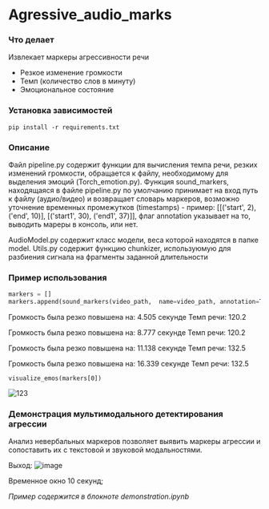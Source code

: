 # Agressive_audio_marks

### Что делает
Извлекает маркеры агрессивности речи
<ul>
  <li>Резкое изменение громкости</li>
  <li>Темп (количество слов в минуту)</li>
  <li>Эмоциональное состояние</li>
</ul>

### Установка зависимостей

```
pip install -r requirements.txt
```

### Описание 

Файл pipeline.py  содержит функции для вычисления темпа речи, резких изменений громкости, обращается к файлу, необходимому для выделения эмоций (Torch_emotion.py).
Функция sound_markers, находящаяся в файле pipeline.py по умолчанию принимает на вход путь к файлу (аудио/видео) и возвращает словарь маркеров, возможно уточнение временных промежутков (timestamps) - пример: [[('start', 2), ('end', 10)], [('start1', 30), ('end1', 37)]], флаг annotation указывает на то, выводить мареры в консоль, или нет.

AudioModel.py содержит класс модели, веса которой находятся в папке model.
Utils.py содержит функцию chunkizer, используюмую для разбиения сигнала на фрагменты заданной длительности

### Пример использования
```python
markers = []
markers.append(sound_markers(video_path,  name=video_path, annotation=True))
```
Громкость была резко повышена на: 4.505 секунде
Темп речи: 120.2

Громкость была резко повышена на: 8.777 секунде
Темп речи: 120.2

Громкость была резко повышена на: 11.138 секунде
Темп речи: 132.5

Громкость была резко повышена на: 16.339 секунде
Темп речи: 132.5

```
visualize_emos(markers[0])
```
![123](https://user-images.githubusercontent.com/34346831/176686752-f3c922a9-b5bc-4138-916e-a6763ab2b441.png)

### Демонстрация мультимодального детектирования агрессии
Анализ невербальных маркеров позволяет выявить маркеры агрессии и сопоставить их с текстовой и звуковой модальностями.

Выход:
![image](https://user-images.githubusercontent.com/34346831/176688013-2cfabf1d-a8fc-4ae2-bfba-b906993ab610.png)

Временное окно 10 секунд;

*Пример содержится в блокноте demonstration.ipynb*
